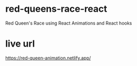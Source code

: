 # red-queens-race-react
 Red Queen's Race using React Animations and React hooks
 
# live url
https://red-queen-animation.netlify.app/

